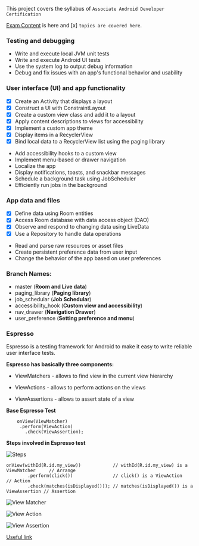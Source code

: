 This project covers the syllabus of `Associate Android Developer Certification`

[Exam Content](https://developers.google.com/training/certification/associate-android-developer/#exam-content) is here and [x] `topics are covered here`.

### Testing and debugging
- Write and execute local JVM unit tests
- Write and execute Android UI tests
- Use the system log to output debug information
- Debug and fix issues with an app's functional behavior and usability

### User interface (UI) and app functionality
- [x] Create an Activity that displays a layout
- [x] Construct a UI with ConstraintLayout
- [x] Create a custom view class and add it to a layout
- [x] Apply content descriptions to views for accessibility
- [x] Implement a custom app theme
- [x] Display items in a RecyclerView
- [x] Bind local data to a RecyclerView list using the paging library
- Add accessibility hooks to a custom view
- Implement menu-based or drawer navigation
- Localize the app
- Display notifications, toasts, and snackbar messages
- Schedule a background task using JobScheduler
- Efficiently run jobs in the background

### App data and files

- [x] Define data using Room entities
- [x] Access Room database with data access object (DAO)
- [x] Observe and respond to changing data using LiveData
- [x] Use a Repository to handle data operations
- Read and parse raw resources or asset files
- Create persistent preference data from user input
- Change the behavior of the app based on user preferences


### Branch Names:

- master (**Room and Live data**)
- paging_library (**Paging library**)
- job_schedular (**Job Schedular**)
- accessibility_hook (**Custom view and accessibility**)
- nav_drawer (**Navigation Drawer**)
- user_preference (**Setting preference and menu**)


### Espresso

Espresso is a testing framework for Android to make it easy to write reliable user interface tests.

**Espresso has basically three components:**

- ViewMatchers - allows to find view in the current view hierarchy

- ViewActions - allows to perform actions on the views

- ViewAssertions - allows to assert state of a view

**Base Espresso Test**

        onView(ViewMatcher)       
         .perform(ViewAction)     
           .check(ViewAssertion); 

**Steps involved in Espresso test**

![Steps](https://github.com/anjandebnath/ArchitectureComponent/blob/master/app/img/Espresso.jpeg)

    onView(withId(R.id.my_view))            // withId(R.id.my_view) is a ViewMatcher     // Arrange
            .perform(click())               // click() is a ViewAction                   // Action
            .check(matches(isDisplayed())); // matches(isDisplayed()) is a ViewAssertion // Assertion
            
            

![View Matcher](https://github.com/anjandebnath/ArchitectureComponent/blob/ui_test/app/img/matcher.png)  

![View Action](https://github.com/anjandebnath/ArchitectureComponent/blob/ui_test/app/img/action.png)     

![View Assertion](https://github.com/anjandebnath/ArchitectureComponent/blob/ui_test/app/img/assertion.png)     
            
 [Useful link](https://medium.com/mindorks/android-testing-part-1-espresso-basics-7219b86c862b)    